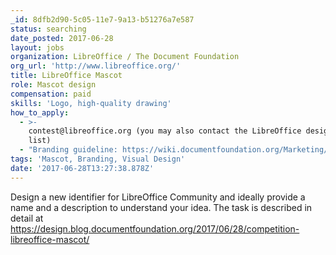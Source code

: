```yaml
---
_id: 8dfb2d90-5c05-11e7-9a13-b51276a7e587
status: searching
date_posted: 2017-06-28
layout: jobs
organization: LibreOffice / The Document Foundation
org_url: 'http://www.libreoffice.org/'
title: LibreOffice Mascot
role: Mascot design
compensation: paid
skills: 'Logo, high-quality drawing'
how_to_apply:
  - >-
    contest@libreoffice.org (you may also contact the LibreOffice design mailing
    list)
  - "Branding guideline: https://wiki.documentfoundation.org/Marketing/Branding\r\nAnnouncement: https://design.blog.documentfoundation.org/2017/06/28/competition-libreoffice-mascot/\r\n"
tags: 'Mascot, Branding, Visual Design'
date: '2017-06-28T13:27:38.878Z'
---
```

Design a new identifier for LibreOffice Community and ideally provide a name and a description to understand your idea. The task is described in detail at https://design.blog.documentfoundation.org/2017/06/28/competition-libreoffice-mascot/
